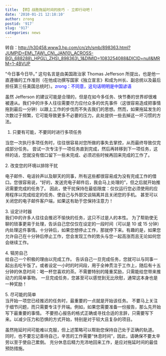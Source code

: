 ```yaml
---
title: 【转】战胜拖延时间的技巧 - 立即行动吧！
date: '2010-01-21 12:18:10'
author: zrong
postid: '917'
slug: '917'
categories: news
---
```


转自：http://h30458.www3.hp.com/cn/zh/smb/898363.html?JUMPID=EM\_TAW\_CN\_JAN10\_ACROSS-BG\_688288\_HPGL\_ZHS\_898363\_1&DIMID=1083254088&DICID=null&MRM=1-4BVUP

“今日事今日毕。” 这句名言是由美国政治家 Thomas Jefferson
所提出，也是他一直遵循的工作准则（在他成功撰写国家《独立宣言》和成为州长、副总统以及最后担任第三任美国总统时）。<span
style="color:blue;font-weight:blod;">zrong：不同意，这句话明明是中国谚语</span>

虽然 Jefferson
的建议可能是合理的，但是在如今多任务、快节奏的世界却很难被遵从。我们中的许多人往往需要尽力应付众多的优先事件（这很容易造成把事情拖到最后一分钟）以跟上工作的步伐而不失去我们的思想。然而，如果拖延发生的次数过于频繁，它可能导致更多不必要的压力，此处提供一些去掉这一坏习惯的方法。  
<!--more-->  
1. 只要有可能，不要同时进行多项任务  

当您一次执行多项任务时，往往很容易对您所做的事失去掌控，从而最终导致仅完成部分任务。
尝试一次专注于一项任务直到完成，然后再转移到下一项任务，这样的话，您就没有借口留下一些未完成、必须迟些时候再回来完成的工作了。

2\. 改变您的环境以排除干扰  

电子邮件、电话铃声以及聊天的同事，所有这些都很容易成为没有完成工作的借口。您很容易说，“好的，发送完电子邮件后，我会马上处理的”，但之后就开始推迟需要完成的任务了。
因此，使干扰保持在最低限度：仅仅运行您必须使用的应用程序以完成给定的任务、使自己与外部交谈隔离并且关闭您的手机。
甚至可以关闭您的电子邮件客户端，如果这有助于您保持注意力！

3\. 设定计时器  
我们中的许多人往往会推迟不愉快的任务，这只不过是人的本性。
为了帮助使无聊的琐事更易于处理，告诉自己您仅仅在设定的一段时间（可以是
10 或 15
分钟）内处理这件事情。十分钟后，如果您想停止工作，那就停下来。有趣的是，如果您允许自己在十分钟后停止工作，您会发现工作的势头与您一起高涨而且无论如何您会继续工作。

4\. 犒劳自己  
给自己一个积极的理由以完成工作。
告诉自己一旦完成任务，您就可以与同事一起出去吃午饭了。或者设定一小时的时间段，用于全神贯注于工作上，随后有十五分钟的休息时间：喝一杯您喜欢的茶。不需要特别的隆重奖励，只需能给您带来推动力的简单事物。
一旦完成任务，您甚至可以感觉到无比欣慰，通常这本身也是一种奖励！

5\. 尽可能的简单  
当开始一项您已经推迟的任务时，最重要的一点就是开始该任务。
不要马上关注于细节问题，而只需要专注于开端。例如，如果您需要准备一份报告，那么先开始写下最重要的事情。
不要担心报告的格式正确或寻找合适的言辞，只需要写下来。以减少压力和恐惧的方式开始，特别是对于较大且复杂的项目。

虽然拖延时间可能难以克服，但上述策略可以帮助您保持自己处于正确的轨道。
同时，也不要忘记善待自己，辛苦的工作需要“休息时间”，因此，请确保不要太辛劳以至于使自己累倒。
充分休息后精力充沛地回来工作，是应对拖延时间的最佳预防措施。


